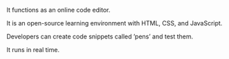 It functions as an online code editor.


It is an open-source learning environment with HTML, CSS, and JavaScript.


Developers can create code snippets called ’pens’ and test them.


It runs in real time. 
